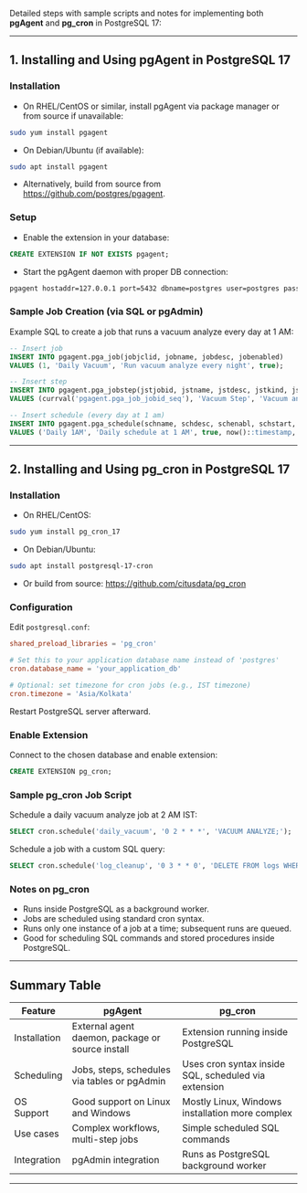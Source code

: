 Detailed steps with sample scripts and notes for implementing both **pgAgent** and **pg_cron** in PostgreSQL 17:

***

## 1. Installing and Using pgAgent in PostgreSQL 17

### Installation

- On RHEL/CentOS or similar, install pgAgent via package manager or from source if unavailable:

```bash
sudo yum install pgagent
```

- On Debian/Ubuntu (if available):

```bash
sudo apt install pgagent
```

- Alternatively, build from source from https://github.com/postgres/pgagent.

### Setup

- Enable the extension in your database:

```sql
CREATE EXTENSION IF NOT EXISTS pgagent;
```

- Start the pgAgent daemon with proper DB connection:

```bash
pgagent hostaddr=127.0.0.1 port=5432 dbname=postgres user=postgres password=yourpassword -s /var/log/pgagent/pgagent.log
```

### Sample Job Creation (via SQL or pgAdmin)

Example SQL to create a job that runs a vacuum analyze every day at 1 AM:

```sql
-- Insert job
INSERT INTO pgagent.pga_job(jobjclid, jobname, jobdesc, jobenabled)
VALUES (1, 'Daily Vacuum', 'Run vacuum analyze every night', true);

-- Insert step
INSERT INTO pgagent.pga_jobstep(jstjobid, jstname, jstdesc, jstkind, jstcode, jstenabled)
VALUES (currval('pgagent.pga_job_jobid_seq'), 'Vacuum Step', 'Vacuum analyze step', 'sql', 'VACUUM ANALYZE;', true);

-- Insert schedule (every day at 1 am)
INSERT INTO pgagent.pga_schedule(schname, schdesc, schenabl, schstart, schminutes, schhours, schweekdays, schmonthdays, schmonthlies, schjmenables)
VALUES ('Daily 1AM', 'Daily schedule at 1 AM', true, now()::timestamp, '0', '1', '*', '*', '*', true);
```

***

## 2. Installing and Using pg_cron in PostgreSQL 17

### Installation

- On RHEL/CentOS:

```bash
sudo yum install pg_cron_17
```

- On Debian/Ubuntu:

```bash
sudo apt install postgresql-17-cron
```

- Or build from source: https://github.com/citusdata/pg_cron

### Configuration

Edit `postgresql.conf`:

```conf
shared_preload_libraries = 'pg_cron'

# Set this to your application database name instead of 'postgres'
cron.database_name = 'your_application_db'

# Optional: set timezone for cron jobs (e.g., IST timezone)
cron.timezone = 'Asia/Kolkata'

```

Restart PostgreSQL server afterward.

### Enable Extension

Connect to the chosen database and enable extension:

```sql
CREATE EXTENSION pg_cron;
```

### Sample pg_cron Job Script

Schedule a daily vacuum analyze job at 2 AM IST:

```sql
SELECT cron.schedule('daily_vacuum', '0 2 * * *', 'VACUUM ANALYZE;');
```

Schedule a job with a custom SQL query:

```sql
SELECT cron.schedule('log_cleanup', '0 3 * * 0', 'DELETE FROM logs WHERE log_date < NOW() - INTERVAL ''30 days'';');
```

### Notes on pg_cron

- Runs inside PostgreSQL as a background worker.
- Jobs are scheduled using standard cron syntax.
- Runs only one instance of a job at a time; subsequent runs are queued.
- Good for scheduling SQL commands and stored procedures inside PostgreSQL.

***

## Summary Table

| Feature         | pgAgent                                          | pg_cron                                           |
|-----------------|-------------------------------------------------|--------------------------------------------------|
| Installation    | External agent daemon, package or source install| Extension running inside PostgreSQL               |
| Scheduling      | Jobs, steps, schedules via tables or pgAdmin    | Uses cron syntax inside SQL, scheduled via extension|
| OS Support     | Good support on Linux and Windows                | Mostly Linux, Windows installation more complex   |
| Use cases      | Complex workflows, multi-step jobs                | Simple scheduled SQL commands                      |
| Integration    | pgAdmin integration                               | Runs as PostgreSQL background worker              |

***

